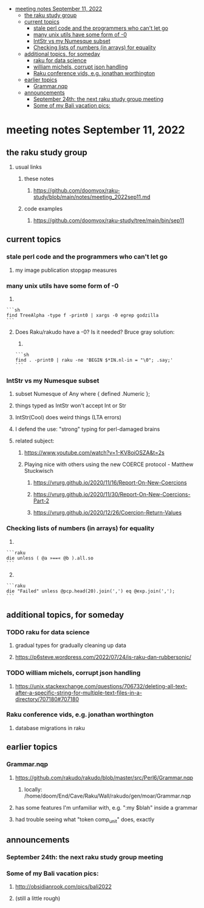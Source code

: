 - [meeting notes September 11, 2022](#org110a54b)
  - [the raku study group](#org5b63996)
  - [current topics](#orgff34e27)
    - [stale perl code and the programmers who can't let go](#org2efa707)
    - [many unix utils have some form of -0](#orge4b9ef6)
    - [IntStr vs my Numesque subset](#orgdf375f9)
    - [Checking lists of numbers (in arrays) for equality](#org9c90da1)
  - [additional topics, for someday](#org0360627)
    - [raku for data science](#orge6a1a15)
    - [william michels, corrupt json handling](#orge2db880)
    - [Raku conference vids, e.g. jonathan worthington](#org98604fa)
  - [earlier topics](#org4a242ad)
    - [Grammar.nqp](#orgb350310)
  - [announcements](#org900c4a7)
    - [September 24th: the next raku study group meeting](#orgca3be04)
    - [Some of my Bali vacation pics:](#orgead65a5)


<a id="org110a54b"></a>

# meeting notes September 11, 2022


<a id="org5b63996"></a>

## the raku study group

1.  usual links

    1.  these notes
    
        1.  <https://github.com/doomvox/raku-study/blob/main/notes/meeting_2022sep11.md>
    
    2.  code examples
    
        1.  <https://github.com/doomvox/raku-study/tree/main/bin/sep11>


<a id="orgff34e27"></a>

## current topics


<a id="org2efa707"></a>

### stale perl code and the programmers who can't let go

1.  my image publication stopgap measures


<a id="orge4b9ef6"></a>

### many unix utils have some form of -0

1.  

    ```sh
    find TreeAlpha -type f -print0 | xargs -0 egrep godzilla
    ```

2.  Does Raku/rakudo have a -0? Is it needed? Bruce gray solution:

    1.  
    
        ```sh
        find . -print0 | raku -ne 'BEGIN $*IN.nl-in = "\0"; .say;'
        ```


<a id="orgdf375f9"></a>

### IntStr vs my Numesque subset

1.  subset Numesque of Any where { defined .Numeric };

2.  things typed as IntStr won't accept Int or Str

3.  IntStr(Cool) does weird things (LTA errors)

4.  I defend the use: "strong" typing for perl-damaged brains

5.  related subject:

    1.  <https://www.youtube.com/watch?v=1-KV8oiOSZA&t=2s>
    
    2.  Playing nice with others using the new COERCE protocol - Matthew Stuckwisch
    
        1.  <https://vrurg.github.io/2020/11/16/Report-On-New-Coercions>
        
        2.  <https://vrurg.github.io/2020/11/30/Report-On-New-Coercions-Part-2>
        
        3.  <https://vrurg.github.io/2020/12/26/Coercion-Return-Values>


<a id="org9c90da1"></a>

### Checking lists of numbers (in arrays) for equality

1.  

    ```raku
    die unless ( @a »==« @b ).all.so
    ```

2.  

    ```raku
    die "Failed" unless @pcp.head(20).join(',') eq @exp.join(',');
    ```


<a id="org0360627"></a>

## additional topics, for someday


<a id="orge6a1a15"></a>

### TODO raku for data science

1.  gradual types for gradually cleaning up data

2.  <https://p6steve.wordpress.com/2022/07/24/is-raku-dan-rubbersonic/>


<a id="orge2db880"></a>

### TODO william michels, corrupt json handling

1.  <https://unix.stackexchange.com/questions/706732/deleting-all-text-after-a-specific-string-for-multiple-text-files-in-a-directory/707180#707180>


<a id="org98604fa"></a>

### Raku conference vids, e.g. jonathan worthington

1.  database migrations in raku


<a id="org4a242ad"></a>

## earlier topics


<a id="orgb350310"></a>

### Grammar.nqp

1.  <https://github.com/rakudo/rakudo/blob/master/src/Perl6/Grammar.nqp>

    1.  locally: /home/doom/End/Cave/Raku/Wall/rakudo/gen/moar/Grammar.nqp

2.  has some features I'm unfamiliar with, e.g. ":my $blah" inside a grammar

3.  had trouble seeing what "token comp<sub>unit</sub>" does, exactly


<a id="org900c4a7"></a>

## announcements


<a id="orgca3be04"></a>

### September 24th: the next raku study group meeting


<a id="orgead65a5"></a>

### Some of my Bali vacation pics:

1.  <http://obsidianrook.com/pics/bali2022>

2.  (still a little rough)
